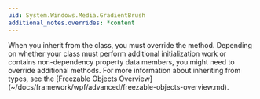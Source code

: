 ```yaml
---
uid: System.Windows.Media.GradientBrush
additional_notes.overrides: *content
---
```


<p>When you inherit from the <xref href="System.Windows.Media.GradientBrush"></xref> class, you must override the <xref href="System.Windows.Freezable.CreateInstanceCore"></xref> method. Depending on whether your class must perform additional initialization work or contains non-dependency property data members, you might need to override additional <xref href="System.Windows.Freezable"></xref> methods. For more information about inheriting from <xref href="System.Windows.Freezable"></xref> types, see the [Freezable Objects Overview](~/docs/framework/wpf/advanced/freezable-objects-overview.md).</p>


